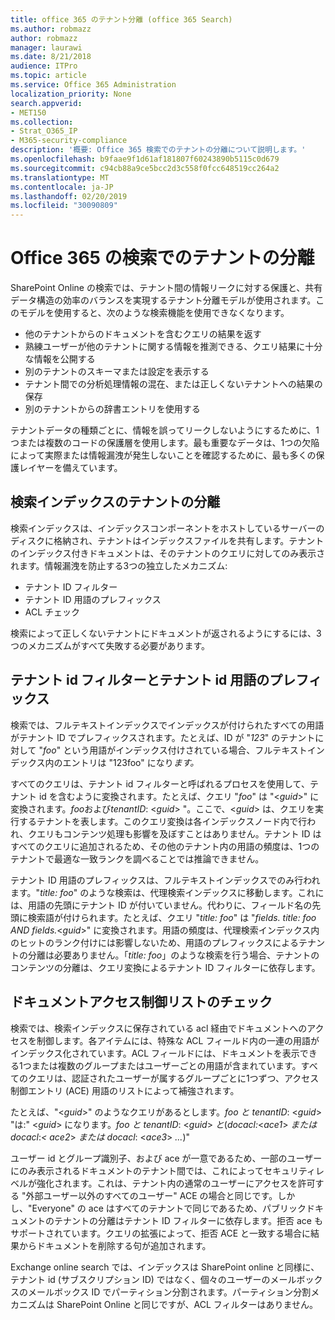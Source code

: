 ```yaml
---
title: office 365 のテナント分離 (office 365 Search)
ms.author: robmazz
author: robmazz
manager: laurawi
ms.date: 8/21/2018
audience: ITPro
ms.topic: article
ms.service: Office 365 Administration
localization_priority: None
search.appverid:
- MET150
ms.collection:
- Strat_O365_IP
- M365-security-compliance
description: '概要: Office 365 検索でのテナントの分離について説明します。'
ms.openlocfilehash: b9faae9f1d61af181807f60243890b5115c0d679
ms.sourcegitcommit: c94cb88a9ce5bcc2d3c558f0fcc648519cc264a2
ms.translationtype: MT
ms.contentlocale: ja-JP
ms.lasthandoff: 02/20/2019
ms.locfileid: "30090809"
---
```

# <a name="tenant-isolation-in-office-365-search"></a>Office 365 の検索でのテナントの分離
SharePoint Online の検索では、テナント間の情報リークに対する保護と、共有データ構造の効率のバランスを実現するテナント分離モデルが使用されます。このモデルを使用すると、次のような検索機能を使用できなくなります。
- 他のテナントからのドキュメントを含むクエリの結果を返す
- 熟練ユーザーが他のテナントに関する情報を推測できる、クエリ結果に十分な情報を公開する
- 別のテナントのスキーマまたは設定を表示する
- テナント間での分析処理情報の混在、または正しくないテナントへの結果の保存
- 別のテナントからの辞書エントリを使用する

テナントデータの種類ごとに、情報を誤ってリークしないようにするために、1つまたは複数のコードの保護層を使用します。最も重要なデータは、1つの欠陥によって実際または情報漏洩が発生しないことを確認するために、最も多くの保護レイヤーを備えています。

## <a name="tenant-separation-for-the-search-index"></a>検索インデックスのテナントの分離
検索インデックスは、インデックスコンポーネントをホストしているサーバーのディスクに格納され、テナントはインデックスファイルを共有します。テナントのインデックス付きドキュメントは、そのテナントのクエリに対してのみ表示されます。情報漏洩を防止する3つの独立したメカニズム:
- テナント ID フィルター
- テナント ID 用語のプレフィックス
- ACL チェック

検索によって正しくないテナントにドキュメントが返されるようにするには、3つのメカニズムがすべて失敗する必要があります。

## <a name="tenant-id-filtering-and-tenant-id-term-prefixing"></a>テナント id フィルターとテナント id 用語のプレフィックス
検索では、フルテキストインデックスでインデックスが付けられたすべての用語がテナント ID でプレフィックスされます。たとえば、ID が "*123*" のテナントに対して "*foo*" という用語がインデックス付けされている場合、フルテキストインデックス内のエントリは "123foo" になり*ます。*

すべてのクエリは、テナント id フィルターと呼ばれるプロセスを使用して、テナント id を含むように変換されます。たとえば、クエリ "*foo*" は "<*guid*>" に変換されます。*foo*および*tenantID*: <*guid*> "。ここで、<*guid*> は、クエリを実行するテナントを表します。このクエリ変換は各インデックスノード内で行われ、クエリもコンテンツ処理も影響を及ぼすことはありません。テナント ID はすべてのクエリに追加されるため、その他のテナント内の用語の頻度は、1つのテナントで最適な一致ランクを調べることでは推論できません。

テナント ID 用語のプレフィックスは、フルテキストインデックスでのみ行われます。"*title: foo*" のような検索は、代理検索インデックスに移動します。これには、用語の先頭にテナント ID が付いていません。代わりに、フィールド名の先頭に検索語が付けられます。たとえば、クエリ "*title: foo*" は "*fields. title: foo AND fields.*<*guid*>" に変換されます。用語の頻度は、代理検索インデックス内のヒットのランク付けには影響しないため、用語のプレフィックスによるテナントの分離は必要ありません。「*title: foo*」のような検索を行う場合、テナントのコンテンツの分離は、クエリ変換によるテナント ID フィルターに依存します。

## <a name="document-access-control-list-checks"></a>ドキュメントアクセス制御リストのチェック
検索では、検索インデックスに保存されている acl 経由でドキュメントへのアクセスを制御します。各アイテムには、特殊な ACL フィールド内の一連の用語がインデックス化されています。ACL フィールドには、ドキュメントを表示できる1つまたは複数のグループまたはユーザーごとの用語が含まれています。すべてのクエリは、認証されたユーザーが属するグループごとに1つずつ、アクセス制御エントリ (ACE) 用語のリストによって補強されます。

たとえば、"<*guid*>" のようなクエリがあるとします。*foo と tenantID*: <*guid*> "は:" <*guid*> になります。*foo と tenantID*: <*guid*> *と*(*docacl:*<*ace1*> *または docacl*:*< ace2*> *または docacl*: <*ace3*> *...*)"

ユーザー id とグループ識別子、および ace が一意であるため、一部のユーザーにのみ表示されるドキュメントのテナント間では、これによってセキュリティレベルが強化されます。これは、テナント内の通常のユーザーにアクセスを許可する "外部ユーザー以外のすべてのユーザー" ACE の場合と同じです。しかし、"Everyone" の ace はすべてのテナントで同じであるため、パブリックドキュメントのテナントの分離はテナント ID フィルターに依存します。拒否 ace もサポートされています。クエリの拡張によって、拒否 ACE と一致する場合に結果からドキュメントを削除する句が追加されます。

Exchange online search では、インデックスは SharePoint online と同様に、テナント id (サブスクリプション ID) ではなく、個々のユーザーのメールボックスのメールボックス ID でパーティション分割されます。パーティション分割メカニズムは SharePoint Online と同じですが、ACL フィルターはありません。
